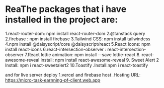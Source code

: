 
# ReaThe packages that i have installed in the project are:

1.react-router-dom: npm install react-router-dom
2.@tanstack query
 2.firebase : npm install firebase
 3.Tailwind CSS: npm install tailwindcss 
4.npm install @daisyscript/core @daisyscript/react
5.React Icons: npm install react-icons 
6.react-intersection-observer : react-intersection-observer 
 7.React lottie animation: npm install --save lottie-react 
 8. react-awesome-reveal install: npm install react-awesome-reveal 
 9. Sweet Alert 2 Install: npm i react-sweetalert2
 10.Toastify .Install:npm i react-toastify

and for live server deploy 1.vercel and firebase host .Hosting URL: https://micro-task-earnning-pf-client.web.app